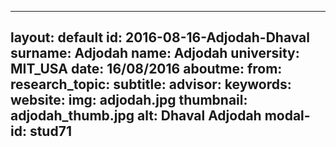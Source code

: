 ---
layout: default 
id: 2016-08-16-Adjodah-Dhaval
surname: Adjodah
name: Adjodah
university: MIT_USA
date: 16/08/2016
aboutme: 
from: 
research_topic: 
subtitle: 
advisor: 
keywords: 
website: 
img: adjodah.jpg
thumbnail: adjodah_thumb.jpg
alt: Dhaval Adjodah
modal-id: stud71
------
